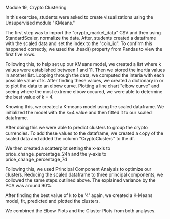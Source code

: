 Module 19, Crypto Clustering

In this exercise, students were asked to create visualizations using the Unsupervised module "KMeans."

The first step was to import the "crypto_market_data" CSV and then using StandardScaler, normalize the data.  After, students created a dataframe with the scaled
data and set the index to the "coin_id". To confirm this happened correctly, we used the .head() property from Pandas to view the first five rows.

Following this, to help set up our KMeans model, we created a list where k values were established between 1 and 11.  Then we stored the inertia values in another list.  Looping through the data, we computed the interia with each possible value of k.  After finding these values, we created a dictionary in or to plot the data to an elbow curve.  Plotting a line chart "elbow curve" and seeing where the most extreme elbow occured, we were able to determine the best value of k = 4.

Knowing this, we created a K-means model using the scaled dataframe.  We initialized the model with the k=4 value and then fitted it to our scaled dataframe.

After doing this we were able to predict clusters to group the crypto currencies. To add these values to the dataframe, we created a copy of the scaled data and added the column "CryptoClusters" to the df.

We then created a scatterplot setting the x-axis to price_change_percentage_24h and the y-axis to price_change_percentage_7d

Following this, we used Principal Component Analysis to optimize our clusters.  Reducing the scaled dataframe to three principal components, we collowed the same steps outlined above.  The explained variance by the PCA was around 90%.

After finding the best value of k to be '4' again, we created a K-Means model, fit, predicted and plotted the clusters.

We combined the Elbow Plots and the Cluster Plots from both analyses.  



